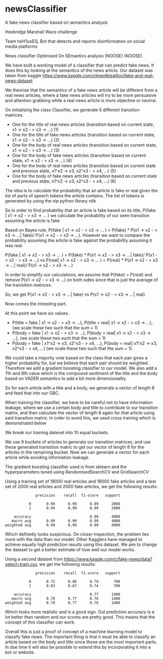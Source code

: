 # newsClassifier
A fake news classifier based on semantics analysis

Hexbridge Marshall Wace challenge 

Team twH1uxEQ, Bot that detects and reports disinformation on social media platforms

News classifier Optimised On SEmantics analysis (NOOSE) (NOOSE)

We have built a working model of a classifier that can predict fake news. It does this by looking at the semantics of the news article. 
Our dataset was taken from kaggle https://www.kaggle.com/clmentbisaillon/fake-and-real-news-dataset

We theorise that the semantics of a fake news article will be different from a real news articles, where a fake news articles will try to be more
persuasive and attention grabbing while a real news article is more objective or neutral.

On initialising the class Classifier, we generate 6 different transition matrices. 
- One for the title of real news articles (transition based on current state, x1 -> x2 - > x3 -> ...) (1)
- One for the title of fake news articles (transition based on current state, x1 -> x2 - > x3 -> ...) (2)
- One for the body of real news articles (transition based on current state, x1 -> x2 - > x3 -> ...) (3)
- One for the body of fake news articles (transition based on current state, x1 -> x2 - > x3 -> ...) (4)
- One for the body of real news articles (transition based on current state and previous state, x1^x2 -> x3, x2^x3 - > x4, ...) (5)
- One for the body of fake news articles (transition based on current state and previous state, x1^x2 -> x3, x2^x3 - > x4, ...) (6)

The idea is to calculate the probability that an article is fake or real given the list of parts of speech tokens the article contains.
The list of tokens is generated by using the nlp python library nltk

So in order to find probability that an article is fake based on its title, P(fake | x1 -> x2 - > x3 -> ... ) we calculate the probability of our seen transition assuming the article is fake

Based on Bayes rule, P(fake | x1 -> x2 - > x3 -> ... ) = P(fake) * P(x1 -> x2 - > x3 -> ...| fake)/ P(x1 -> x2 - > x3 -> ...). However we want to compare the probability assuming the article is fake against the probability assuming it was real.

P(fake | x1 -> x2 - > x3 -> ... ) = P(fake) * P(x1 -> x2 - > x3 -> ...| fake)/ P(x1 -> x2 - > x3 -> ...) vs P(real| x1 -> x2 - > x3 -> ... ) = P(real) * P(x1 -> x2 - > x3 -> ...| real)/ P(x1 -> x2 - > x3 -> ...)

In order to simplify our calculations, we assume that P(fake) = P(real) and remove P(x1 -> x2 - > x3 -> ...) on both sides since that is just the average of the tranisition matrices.

So, we get P(x1 -> x2 - > x3 -> ...| fake) vs P(x1 -> x2 - > x3 -> ...| real)



Now comes the intresting part. 

At this point we have six values.

- P(title = fake | x1 -> x2 - > x3 -> ...), P(title = real| x1 -> x2 - > x3 -> ...), (we scale these two such that the sum = 1)
- P(body = fake | x1 -> x2 - > x3 -> ...), P(body = real| x1 -> x2 - > x3 -> ...), (we scale these two such that the sum = 1)
- P(body = fake | x1^x2 -> x3, x2^x3 - > x4, ...), P(body = real| x1^x2 -> x3, x2^x3 - > x4, ...) (we scale these two such that the sum = 1).

We could take a majority vote based on the class that each pair gives a higher probability for, but we believe that each pair should be weighted. Therefore we add a gradient boosting classifier to our model.
We also add a 7th and 8th value which is the compound sentiment of the title and the body based on VADER semantics to add a bit more dimensionality. 

So for each article with a title and a body, we generate a vector of length 8 and feed that into our GBC.




When training the classifier, we have to be careful not to have information leakage, where we use a certain body and title to contribute to our transition matrix, and then calculate the vector of length 8 again for that article using said transition matrix.
In order to avoid this, we used cross training which is demonstrated below

We break our training dateset into 10 equal buckets.
 
We use 9 buckets of articles to generate our transition matrices, and use these generated tranisition matric to get our vector of length 8 for the articles in the remaining bucket. Now we can generate a vector for each article while avoiding information leakage.

The gradient boosting classifier used is from sklearn and the hyperparameters tuned using RandomisedSearchCV and GridSearchCV

Using a training set of 18000 real articles and 18000 fake articles and a test set of 2000 real articles and 2000 fake articles, we get the following results:

                  precision    recall  f1-score   support

               0       0.99      0.99      0.99      2000
               1       0.99      0.99      0.99      2000

        accuracy                           0.99      4000
       macro avg       0.99      0.99      0.99      4000
    weighted avg       0.99      0.99      0.99      4000

Which definetly looks suspicious. On closer inspection, the problem lies more with the data than our model. Other Kagglers have managed to achieve equally high prediction results using this dataset. 
We aim to change the dataset to get a better estimate of how well our model works.

Using a second dataset from https://www.kaggle.com/c/fake-news/data?select=train.csv, we get the following results:

                  precision    recall  f1-score   support
  
               0       0.72      0.86      0.79       700
               1       0.83      0.67      0.74       700
 
        accuracy                           0.77      1400
       macro avg       0.78      0.77      0.76      1400
    weighted avg       0.78      0.77      0.76      1400
 
Which looks more realistic and is a good sign. Out prediction accuracy is a lot better than random and our scores are pretty good. This means that the concept of this classifier can work.

Overall this is just a proof of concept of a machine learning model to classify fake news.  The important thing is that it must be able to classify an article based on the body and title since those are the most important parts.
In due time it will also be possible to extend this by incorporating it into a bot or website.
